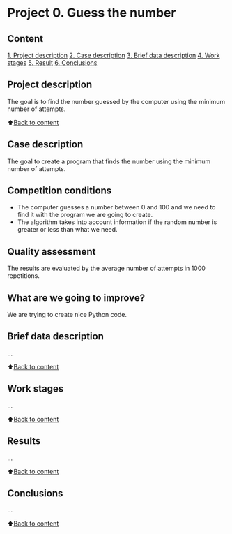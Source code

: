 # Project 0. Guess the number

## Content
[1. Project description](https://github.com/igorbakharev/skill_factory/tree/main/project_0/README.md#Project-description)
[2. Case description](https://github.com/igorbakharev/skill_factory/tree/main/project_0/README.md#Case-description)
[3. Brief data description](https://github.com/igorbakharev/skill_factory/tree/main/project_0/README.md#Brief-data-description)
[4. Work stages](https://github.com/igorbakharev/skill_factory/tree/main/project_0/README.md#Work-stages)
[5. Result](https://github.com/igorbakharev/skill_factory/tree/main/project_0/README.md#Result)
[6. Conclusions](https://github.com/igorbakharev/skill_factory/tree/main/project_0/README.md#Conclusions)

## Project description
The goal is to find the number guessed by the computer using the minimum number of attempts.

:arrow_up:[Back to content](https://github.com/igorbakharev/skill_factory/tree/main/project_0/README.md#Content)

## Case description
The goal to create a program that finds the number using the minimum number of attempts.

## Competition conditions
- The computer guesses a number between 0 and 100 and we need to find it with the program we are going to create.
- The algorithm takes into account information if the random number is greater or less than what we need.

## Quality assessment
The results are evaluated by the average number of attempts in 1000 repetitions.

## What are we going to improve?
We are trying to create nice Python code.

## Brief data description
...

:arrow_up:[Back to content](https://github.com/igorbakharev/skill_factory/tree/main/project_0/README.md#Content)

## Work stages
...

:arrow_up:[Back to content](https://github.com/igorbakharev/skill_factory/tree/main/project_0/README.md#Content)

## Results
...

:arrow_up:[Back to content](https://github.com/igorbakharev/skill_factory/tree/main/project_0/README.md#Content)

## Conclusions
...

:arrow_up:[Back to content](https://github.com/igorbakharev/skill_factory/tree/main/project_0/README.md#Content)
